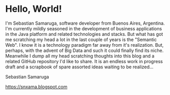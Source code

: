# Hello, World!

I'm Sebastian Samaruga, software developer from Buenos Aires, Argentina. I'm currently mildly seasoned in the development of business applications in the Java platform and related technologies and stacks.
But what has got me scratching my head a lot in the last couple of years is the "Semantic Web". I know it is a technology paradigm far away from it's realization. But, perhaps, with the advent of Big Data and such it could finally find its niche.
Meanwhile I dump all my head scratching thoughts into this blog and a related GitHub repository I'd like to share. It is an endless work in progress draft and a scrapbook of spare assorted ideas waiting to be realized...

Sebastian Samaruga

https://snxama.blogspot.com
